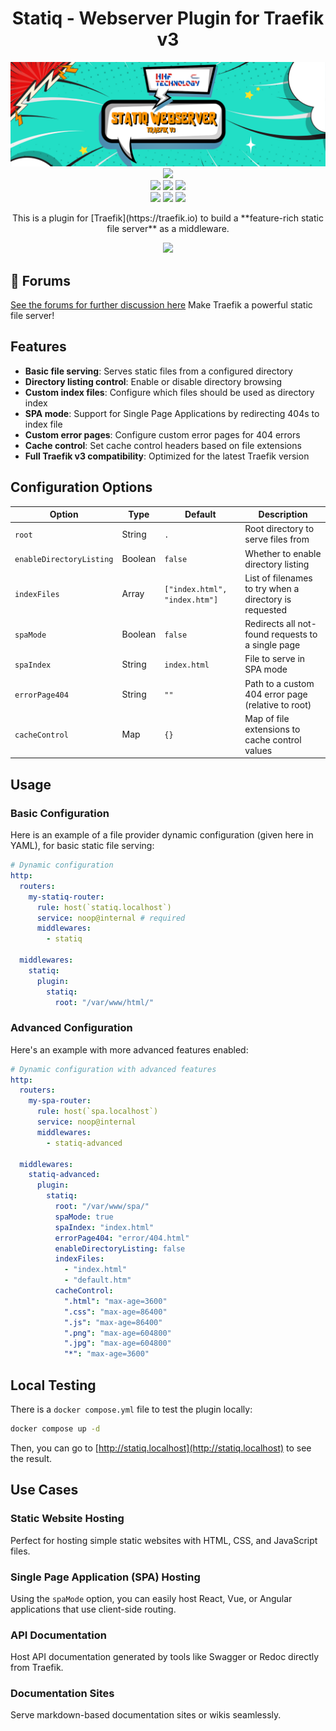 <div align="center" width="100%">
    <h1> Statiq - Webserver Plugin for Traefik v3</h1>
    <img width="auto" src=".assets/banner.png">
    <a target="_blank" href="https://GitHub.com/hhftechnology/tlsguard/graphs/contributors/"><img src="https://img.shields.io/github/contributors/hhftechnology/tlsguard.svg" /></a><br>
    <a target="_blank" href="https://GitHub.com/hhftechnology/statiq/commits/"><img src="https://img.shields.io/github/last-commit/hhftechnology/statiq.svg" /></a>
    <a target="_blank" href="https://GitHub.com/hhftechnology/statiq/issues/"><img src="https://img.shields.io/github/issues/hhftechnology/statiq.svg" /></a>
    <a target="_blank" href="https://github.com/hhftechnology/statiq/issues?q=is%3Aissue+is%3Aclosed"><img src="https://img.shields.io/github/issues-closed/hhftechnology/statiq.svg" /></a><br>
        <a target="_blank" href="https://github.com/hhftechnology/statiq/stargazers"><img src="https://img.shields.io/github/stars/hhftechnology/statiq.svg?style=social&label=Star" /></a>
    <a target="_blank" href="https://github.com/hhftechnology/statiq/network/members"><img src="https://img.shields.io/github/forks/hhftechnology/statiq.svg?style=social&label=Fork" /></a>
    <a target="_blank" href="https://github.com/hhftechnology/statiq/watchers"><img src="https://img.shields.io/github/watchers/hhftechnology/statiq.svg?style=social&label=Watch" /></a><br>
</div>

<div align="center" width="100%">
    <p>This is a plugin for [Traefik](https://traefik.io) to build a **feature-rich static file server** as a middleware.</p>
    <a target="_blank" href="https://github.com/hhftechnology/statiq"><img src="https://img.shields.io/badge/maintainer-hhftechnology-orange" /></a>
</div>

## 📝 Forums

[See the forums for further discussion here](https://forum.hhf.technology/)
Make Traefik a powerful static file server!

## Features

- **Basic file serving**: Serves static files from a configured directory
- **Directory listing control**: Enable or disable directory browsing
- **Custom index files**: Configure which files should be used as directory index
- **SPA mode**: Support for Single Page Applications by redirecting 404s to index file
- **Custom error pages**: Configure custom error pages for 404 errors
- **Cache control**: Set cache control headers based on file extensions
- **Full Traefik v3 compatibility**: Optimized for the latest Traefik version

## Configuration Options

| Option | Type | Default | Description |
|--------|------|---------|-------------|
| `root` | String | `.` | Root directory to serve files from |
| `enableDirectoryListing` | Boolean | `false` | Whether to enable directory listing |
| `indexFiles` | Array | `["index.html", "index.htm"]` | List of filenames to try when a directory is requested |
| `spaMode` | Boolean | `false` | Redirects all not-found requests to a single page |
| `spaIndex` | String | `index.html` | File to serve in SPA mode |
| `errorPage404` | String | `""` | Path to a custom 404 error page (relative to root) |
| `cacheControl` | Map | `{}` | Map of file extensions to cache control values |

## Usage

### Basic Configuration

Here is an example of a file provider dynamic configuration (given here in
YAML), for basic static file serving:

```yaml
# Dynamic configuration
http:
  routers:
    my-statiq-router:
      rule: host(`statiq.localhost`)
      service: noop@internal # required
      middlewares:
        - statiq

  middlewares:
    statiq:
      plugin:
        statiq:
          root: "/var/www/html/"
```

### Advanced Configuration

Here's an example with more advanced features enabled:

```yaml
# Dynamic configuration with advanced features
http:
  routers:
    my-spa-router:
      rule: host(`spa.localhost`)
      service: noop@internal
      middlewares:
        - statiq-advanced

  middlewares:
    statiq-advanced:
      plugin:
        statiq:
          root: "/var/www/spa/"
          spaMode: true
          spaIndex: "index.html"
          errorPage404: "error/404.html"
          enableDirectoryListing: false
          indexFiles:
            - "index.html"
            - "default.htm"
          cacheControl:
            ".html": "max-age=3600"
            ".css": "max-age=86400"
            ".js": "max-age=86400"
            ".png": "max-age=604800"
            ".jpg": "max-age=604800"
            "*": "max-age=3600"
```

## Local Testing

There is a `docker compose.yml` file to test the plugin locally:

```bash
docker compose up -d
```

Then, you can go to [http://statiq.localhost](http://statiq.localhost) to see the
result.

## Use Cases

### Static Website Hosting

Perfect for hosting simple static websites with HTML, CSS, and JavaScript files.

### Single Page Application (SPA) Hosting

Using the `spaMode` option, you can easily host React, Vue, or Angular applications 
that use client-side routing.

### API Documentation

Host API documentation generated by tools like Swagger or Redoc directly from Traefik.

### Documentation Sites

Serve markdown-based documentation sites or wikis seamlessly.
